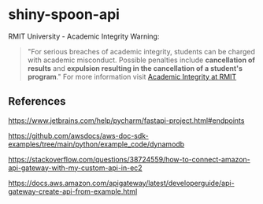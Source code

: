 # shiny-spoon-api

RMIT University - Academic Integrity Warning:
> "For serious breaches of academic integrity, students can be charged with academic misconduct. Possible penalties include **cancellation of results** and **expulsion resulting in the cancellation of a student's program**."
For more information visit [Academic Integrity at RMIT](https://www.rmit.edu.au/students/my-course/assessment-results/academic-integrity)

## References

https://www.jetbrains.com/help/pycharm/fastapi-project.html#endpoints

https://github.com/awsdocs/aws-doc-sdk-examples/tree/main/python/example_code/dynamodb

https://stackoverflow.com/questions/38724559/how-to-connect-amazon-api-gateway-with-my-custom-api-in-ec2

https://docs.aws.amazon.com/apigateway/latest/developerguide/api-gateway-create-api-from-example.html
